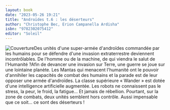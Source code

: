 ```yaml
---
layout: book
date: "2023-05-26 19:21"
title: "Androïdes t.6 : les déserteurs"
author: "Christophe Bec, Erion Campanella Ardisha"
isbn: "9782302075412"
editor: "Soleil"
---
```

![Couverture](/img/9782302075412.jpg)Des unités d'une super-armée d'androïdes commandée par les humains pour se défendre d'une invasion extraterrestre deviennent incontrôlables. De l'homme ou de la machine, de qui viendra le salut de l'Humanité ?Afin de devancer une invasion sur Terre, une guerre se joue sur une lointaine planète. Les Mantas qui menacent l'humanité ont le pouvoir d'annihiler les capacités de combat des humains et la parade est de leur opposer une armée d'androïdes. La classe supérieure « Wander » est dotée d'une intelligence artificielle augmentée. Les robots ne connaissent pas le stress, la peur, le froid, la fatigue... Et jamais de rébellion. Pourtant, sur la zone de combats, deux unités semblent hors contrôle. Aussi impensable que ce soit... ce sont des déserteurs !